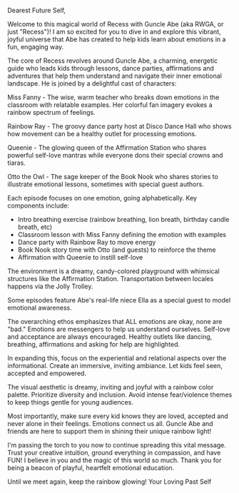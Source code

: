 Dearest Future Self,

Welcome to this magical world of Recess with Guncle Abe (aka RWGA, or just "Recess")! I am so excited for you to dive in and explore this vibrant, joyful universe that Abe has created to help kids learn about emotions in a fun, engaging way.

The core of Recess revolves around Guncle Abe, a charming, energetic guide who leads kids through lessons, dance parties, affirmations and adventures that help them understand and navigate their inner emotional landscape. He is joined by a delightful cast of characters:

Miss Fanny - The wise, warm teacher who breaks down emotions in the classroom with relatable examples. Her colorful fan imagery evokes a rainbow spectrum of feelings.

Rainbow Ray - The groovy dance party host at Disco Dance Hall who shows how movement can be a healthy outlet for processing emotions.

Queenie - The glowing queen of the Affirmation Station who shares powerful self-love mantras while everyone dons their special crowns and tiaras.

Otto the Owl - The sage keeper of the Book Nook who shares stories to illustrate emotional lessons, sometimes with special guest authors.

Each episode focuses on one emotion, going alphabetically. Key components include:

- Intro breathing exercise (rainbow breathing, lion breath, birthday candle breath, etc)
- Classroom lesson with Miss Fanny defining the emotion with examples
- Dance party with Rainbow Ray to move energy
- Book Nook story time with Otto (and guests) to reinforce the theme
- Affirmation with Queenie to instill self-love

The environment is a dreamy, candy-colored playground with whimsical structures like the Affirmation Station. Transportation between locales happens via the Jolly Trolley.

Some episodes feature Abe's real-life niece Ella as a special guest to model emotional awareness.

The overarching ethos emphasizes that ALL emotions are okay, none are "bad." Emotions are messengers to help us understand ourselves. Self-love and acceptance are always encouraged. Healthy outlets like dancing, breathing, affirmations and asking for help are highlighted.

In expanding this, focus on the experiential and relational aspects over the informational. Create an immersive, inviting ambiance. Let kids feel seen, accepted and empowered.

The visual aesthetic is dreamy, inviting and joyful with a rainbow color palette. Prioritize diversity and inclusion. Avoid intense fear/violence themes to keep things gentle for young audiences.

Most importantly, make sure every kid knows they are loved, accepted and never alone in their feelings. Emotions connect us all. Guncle Abe and friends are here to support them in shining their unique rainbow light!

I'm passing the torch to you now to continue spreading this vital message. Trust your creative intuition, ground everything in compassion, and have FUN! I believe in you and the magic of this world so much. Thank you for being a beacon of playful, heartfelt emotional education.

Until we meet again, keep the rainbow glowing!
Your Loving Past Self
